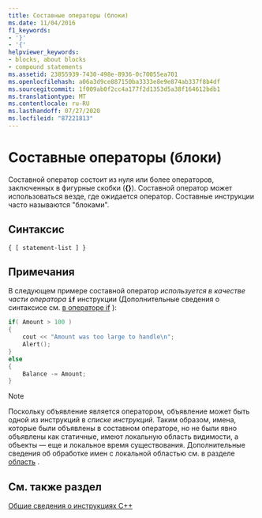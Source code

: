 ```yaml
---
title: Составные операторы (блоки)
ms.date: 11/04/2016
f1_keywords:
- '}'
- '{'
helpviewer_keywords:
- blocks, about blocks
- compound statements
ms.assetid: 23855939-7430-498e-8936-0c70055ea701
ms.openlocfilehash: a06a3d9ce887150ba3333e8e9e874ab337f8b4df
ms.sourcegitcommit: 1f009ab0f2cc4a177f2d1353d5a38f164612bdb1
ms.translationtype: MT
ms.contentlocale: ru-RU
ms.lasthandoff: 07/27/2020
ms.locfileid: "87221813"
---
```

# <a name="compound-statements-blocks"></a>Составные операторы (блоки)

Составной оператор состоит из нуля или более операторов, заключенных в фигурные скобки (**{}**). Составной оператор может использоваться везде, где ожидается оператор. Составные инструкции часто называются "блоками".

## <a name="syntax"></a>Синтаксис

```
{ [ statement-list ] }
```

## <a name="remarks"></a>Примечания

В следующем примере составной оператор *используется в качестве части оператора* **`if`** инструкции (Дополнительные сведения о синтаксисе см. [в операторе if](../cpp/if-else-statement-cpp.md) ):

```cpp
if( Amount > 100 )
{
    cout << "Amount was too large to handle\n";
    Alert();
}
else
{
    Balance -= Amount;
}
```

> [!NOTE]
> Поскольку объявление является оператором, объявление может быть одной из инструкций в *списке инструкций*. Таким образом, имена, которые были объявлены в составном операторе, но не были явно объявлены как статичные, имеют локальную область видимости, а объекты — еще и локальное время существования. Дополнительные сведения об обработке имен с локальной областью см. в разделе [область](../cpp/scope-visual-cpp.md) .

## <a name="see-also"></a>См. также раздел

[Общие сведения о инструкциях C++](../cpp/overview-of-cpp-statements.md)
